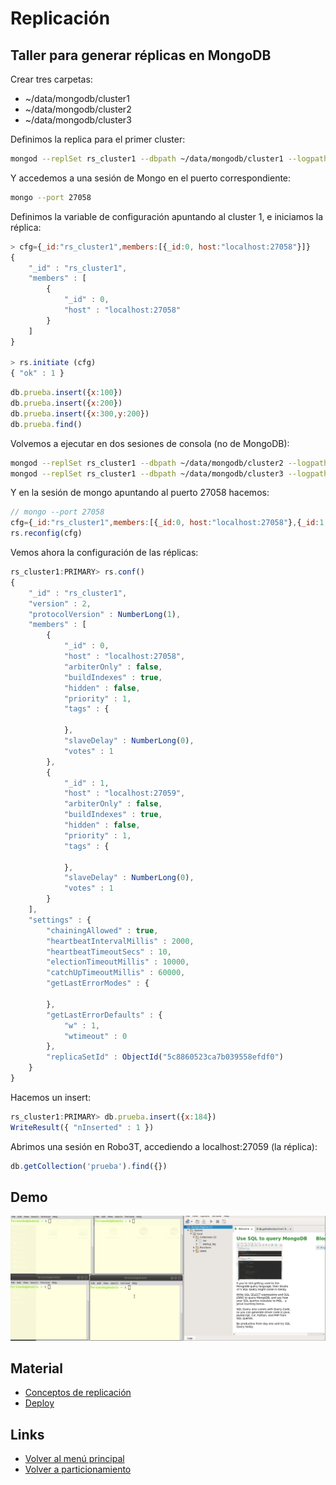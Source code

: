 
# Replicación

## Taller para generar réplicas en MongoDB

Crear tres carpetas:

* ~/data/mongodb/cluster1
* ~/data/mongodb/cluster2
* ~/data/mongodb/cluster3

Definimos la replica para el primer cluster:

```bash
mongod --replSet rs_cluster1 --dbpath ~/data/mongodb/cluster1 --logpath ~/data/mongodb/cluster1/log.cluster1 --port 27058 --smallfiles --oplogSize 50
```

Y accedemos a una sesión de Mongo en el puerto correspondiente:

```bash
mongo --port 27058
```

Definimos la variable de configuración apuntando al cluster 1, e iniciamos la réplica:

```js
> cfg={_id:"rs_cluster1",members:[{_id:0, host:"localhost:27058"}]}
{
	"_id" : "rs_cluster1",
	"members" : [
		{
			"_id" : 0,
			"host" : "localhost:27058"
		}
	]
}

> rs.initiate (cfg)
{ "ok" : 1 }
```

```js
db.prueba.insert({x:100})
db.prueba.insert({x:200})
db.prueba.insert({x:300,y:200})
db.prueba.find()
```

Volvemos a ejecutar en dos sesiones de consola (no de MongoDB):

```bash
mongod --replSet rs_cluster1 --dbpath ~/data/mongodb/cluster2 --logpath ~/data/mongodb/cluster2/log.cluster2 --port 27059 --smallfiles --oplogSize 50
mongod --replSet rs_cluster1 --dbpath ~/data/mongodb/cluster3 --logpath ~/data/mongodb/cluster3/log.cluster3 --port 27060 --smallfiles --oplogSize 50
```

Y en la sesión de mongo apuntando al puerto 27058 hacemos:

```js
// mongo --port 27058
cfg={_id:"rs_cluster1",members:[{_id:0, host:"localhost:27058"},{_id:1,host:"localhost:27059"}]}
rs.reconfig(cfg)
```

Vemos ahora la configuración de las réplicas:

```js
rs_cluster1:PRIMARY> rs.conf()
{
	"_id" : "rs_cluster1",
	"version" : 2,
	"protocolVersion" : NumberLong(1),
	"members" : [
		{
			"_id" : 0,
			"host" : "localhost:27058",
			"arbiterOnly" : false,
			"buildIndexes" : true,
			"hidden" : false,
			"priority" : 1,
			"tags" : {
				
			},
			"slaveDelay" : NumberLong(0),
			"votes" : 1
		},
		{
			"_id" : 1,
			"host" : "localhost:27059",
			"arbiterOnly" : false,
			"buildIndexes" : true,
			"hidden" : false,
			"priority" : 1,
			"tags" : {
				
			},
			"slaveDelay" : NumberLong(0),
			"votes" : 1
		}
	],
	"settings" : {
		"chainingAllowed" : true,
		"heartbeatIntervalMillis" : 2000,
		"heartbeatTimeoutSecs" : 10,
		"electionTimeoutMillis" : 10000,
		"catchUpTimeoutMillis" : 60000,
		"getLastErrorModes" : {
			
		},
		"getLastErrorDefaults" : {
			"w" : 1,
			"wtimeout" : 0
		},
		"replicaSetId" : ObjectId("5c8860523ca7b039558efdf0")
	}
}
```

Hacemos un insert:

```js
rs_cluster1:PRIMARY> db.prueba.insert({x:184})
WriteResult({ "nInserted" : 1 })
```

Abrimos una sesión en Robo3T, accediendo a localhost:27059 (la réplica):

```js
db.getCollection('prueba').find({})
```

## Demo

![image](../../images/replicacionMongo.gif)

## Material

* [Conceptos de replicación](https://docs.mongodb.com/manual/replication/)
* [Deploy](https://docs.mongodb.com/manual/tutorial/deploy-replica-set/)

## Links

* [Volver al menú principal](../../README.md)
* [Volver a particionamiento](../particionamiento.md)
